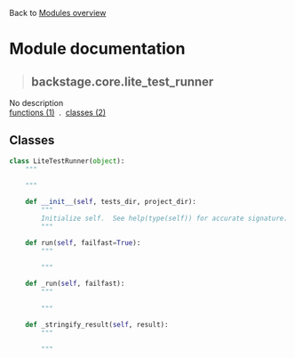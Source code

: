 Back to [Modules overview](https://github.com/pyrustic/backstage/blob/master/docs/modules/README.md)
  
# Module documentation
>## backstage.core.lite\_test\_runner
No description
<br>
[functions (1)](https://github.com/pyrustic/backstage/blob/master/docs/modules/content/backstage.core.lite_test_runner/functions.md) &nbsp;.&nbsp; [classes (2)](https://github.com/pyrustic/backstage/blob/master/docs/modules/content/backstage.core.lite_test_runner/classes.md)


## Classes
```python
class LiteTestRunner(object):
    """
    
    """

    def __init__(self, tests_dir, project_dir):
        """
        Initialize self.  See help(type(self)) for accurate signature.
        """

    def run(self, failfast=True):
        """
        
        """

    def _run(self, failfast):
        """
        
        """

    def _stringify_result(self, result):
        """
        
        """

```


